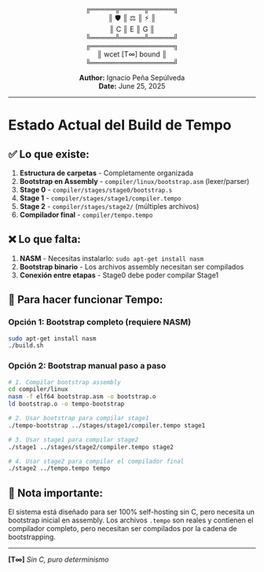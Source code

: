 <div align="center">

╔═════╦═════╦═════╗  
║ 🛡️  ║ ⚖️  ║ ⚡  ║  
║  C  ║  E  ║  G  ║  
╚═════╩═════╩═════╝  
╔═════════════════╗  
║ wcet [T∞] bound ║  
╚═════════════════╝  

**Author:** Ignacio Peña Sepúlveda  
**Date:** June 25, 2025

</div>

---

# Estado Actual del Build de Tempo

## ✅ Lo que existe:
1. **Estructura de carpetas** - Completamente organizada
2. **Bootstrap en Assembly** - `compiler/linux/bootstrap.asm` (lexer/parser)
3. **Stage 0** - `compiler/stages/stage0/bootstrap.s` 
4. **Stage 1** - `compiler/stages/stage1/compiler.tempo`
5. **Stage 2** - `compiler/stages/stage2/` (múltiples archivos)
6. **Compilador final** - `compiler/tempo.tempo`

## ❌ Lo que falta:
1. **NASM** - Necesitas instalarlo: `sudo apt-get install nasm`
2. **Bootstrap binario** - Los archivos assembly necesitan ser compilados
3. **Conexión entre etapas** - Stage0 debe poder compilar Stage1

## 🚀 Para hacer funcionar Tempo:

### Opción 1: Bootstrap completo (requiere NASM)
```bash
sudo apt-get install nasm
./build.sh
```

### Opción 2: Bootstrap manual paso a paso
```bash
# 1. Compilar bootstrap assembly
cd compiler/linux
nasm -f elf64 bootstrap.asm -o bootstrap.o
ld bootstrap.o -o tempo-bootstrap

# 2. Usar bootstrap para compilar stage1
./tempo-bootstrap ../stages/stage1/compiler.tempo stage1

# 3. Usar stage1 para compilar stage2
./stage1 ../stages/stage2/compiler.tempo stage2

# 4. Usar stage2 para compilar el compilador final
./stage2 ../tempo.tempo tempo
```

## 📝 Nota importante:
El sistema está diseñado para ser 100% self-hosting sin C, pero necesita un bootstrap inicial en assembly. Los archivos `.tempo` son reales y contienen el compilador completo, pero necesitan ser compilados por la cadena de bootstrapping.

---
**[T∞]** *Sin C, puro determinismo*